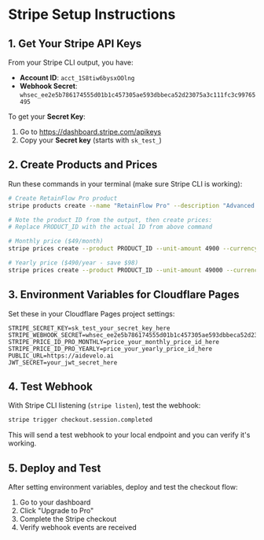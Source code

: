 # Stripe Setup Instructions

## 1. Get Your Stripe API Keys

From your Stripe CLI output, you have:
- **Account ID**: `acct_1S8tiw6bysxOOlng`
- **Webhook Secret**: `whsec_ee2e5b786174555d01b1c457305ae593dbbeca52d23075a3c111fc3c99765495`

To get your **Secret Key**:
1. Go to https://dashboard.stripe.com/apikeys
2. Copy your **Secret key** (starts with `sk_test_`)

## 2. Create Products and Prices

Run these commands in your terminal (make sure Stripe CLI is working):

```bash
# Create RetainFlow Pro product
stripe products create --name "RetainFlow Pro" --description "Advanced retention automation with Discord, Whop, and Shopify integrations"

# Note the product ID from the output, then create prices:
# Replace PRODUCT_ID with the actual ID from above command

# Monthly price ($49/month)
stripe prices create --product PRODUCT_ID --unit-amount 4900 --currency usd --recurring interval=month

# Yearly price ($490/year - save $98)
stripe prices create --product PRODUCT_ID --unit-amount 49000 --currency usd --recurring interval=year
```

## 3. Environment Variables for Cloudflare Pages

Set these in your Cloudflare Pages project settings:

```
STRIPE_SECRET_KEY=sk_test_your_secret_key_here
STRIPE_WEBHOOK_SECRET=whsec_ee2e5b786174555d01b1c457305ae593dbbeca52d23075a3c111fc3c99765495
STRIPE_PRICE_ID_PRO_MONTHLY=price_your_monthly_price_id_here
STRIPE_PRICE_ID_PRO_YEARLY=price_your_yearly_price_id_here
PUBLIC_URL=https://aidevelo.ai
JWT_SECRET=your_jwt_secret_here
```

## 4. Test Webhook

With Stripe CLI listening (`stripe listen`), test the webhook:

```bash
stripe trigger checkout.session.completed
```

This will send a test webhook to your local endpoint and you can verify it's working.

## 5. Deploy and Test

After setting environment variables, deploy and test the checkout flow:

1. Go to your dashboard
2. Click "Upgrade to Pro" 
3. Complete the Stripe checkout
4. Verify webhook events are received
